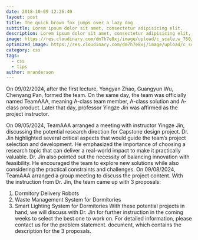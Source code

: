 ```yaml
---
date: 2018-10-09 12:26:40
layout: post
title: The quick brown fox jumps over a lazy dog
subtitle: Lorem ipsum dolor sit amet, consectetur adipisicing elit.
description: Lorem ipsum dolor sit amet, consectetur adipisicing elit, sed do eiusmod tempor incididunt ut labore et dolore magna aliqua.
image: https://res.cloudinary.com/dm7h7e8xj/image/upload/c_scale,w_760/v1506079212/jekflix-capa_vfhuzh.png
optimized_image: https://res.cloudinary.com/dm7h7e8xj/image/upload/c_scale,w_380/v1506079212/jekflix-capa_vfhuzh.png
category: css
tags:
  - css
  - tips
author: mranderson
---
```

On 09/02/2024, after the first lecture, Yongyan Zhao, Guangyun Wu, Chenyang Pan, formed the team. On the same day, the team was officially named TeamAAA, meaning A-class team member, A-class solution and A-class product. Later that day, professor Yingze Jin was affirmed as the project instructor.

On 09/05/2024, TeamAAA arranged a meeting with instructor Yingze Jin, discussing the potential research direction for Capstone design project.  Dr. Jin highlighted several critical aspects that would guide the team’s project selection and development. He emphasized the importance of choosing a research topic that can deliver a real-world impact to make it practically valuable. Dr. Jin also pointed out the necessity of balancing innovation with feasibility. He encouraged the team to explore new solutions while also considering the practical constraints and challenges. 
On 09/08/2024, TeamAAA arranged a group meeting to discuss the project content. With the instruction from Dr. Jin, the team came up with 3 proposals:  
1.	Dormitory Delivery Robots
2.	Waste Management System for Dormitories
3.	Smart Lighting System for Dormitories
With these potential projects in hand, we will discuss with Dr. Jin for further instruction in the coming weeks to select the best one to work on. For detailed information, please contact us for the problem statement. document, which contains the description for the 3 proposals.

